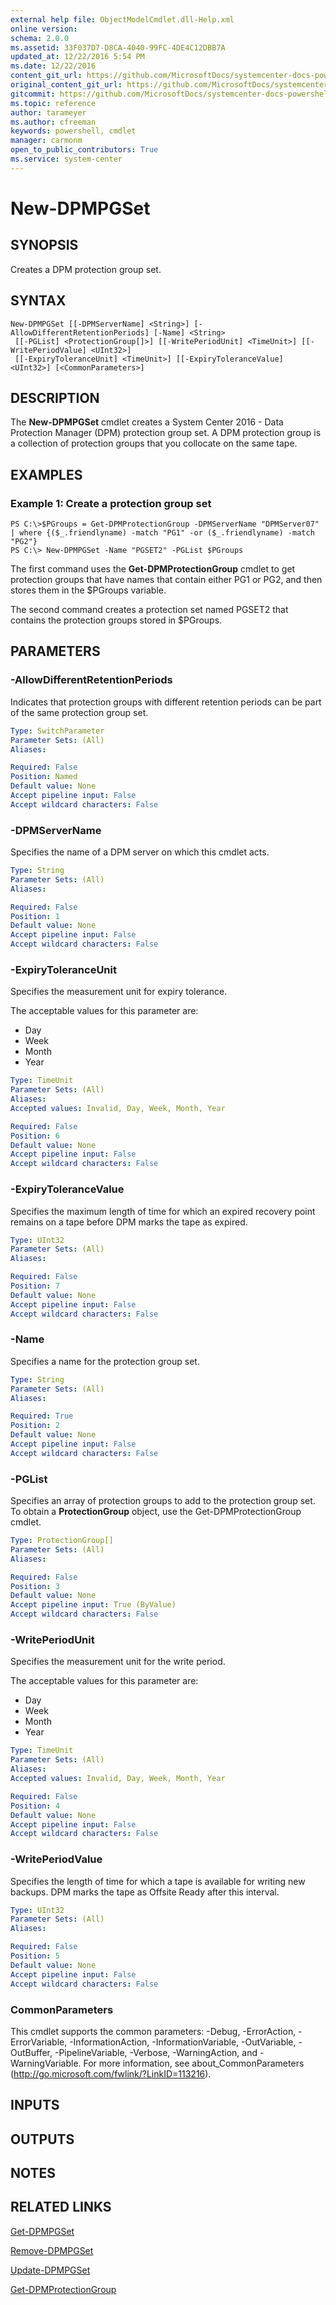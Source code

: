 ```yaml
---
external help file: ObjectModelCmdlet.dll-Help.xml
online version: 
schema: 2.0.0
ms.assetid: 33F037D7-D8CA-4040-99FC-4DE4C12DBB7A
updated_at: 12/22/2016 5:54 PM
ms.date: 12/22/2016
content_git_url: https://github.com/MicrosoftDocs/systemcenter-docs-powershell/blob/master/systemcenter-cmdlets/SystemCenter2016/DataProtectionManager/vlatest/New-DPMPGSet.md
original_content_git_url: https://github.com/MicrosoftDocs/systemcenter-docs-powershell/blob/master/systemcenter-cmdlets/SystemCenter2016/DataProtectionManager/vlatest/New-DPMPGSet.md
gitcommit: https://github.com/MicrosoftDocs/systemcenter-docs-powershell/blob/17c3a51bd892aad46c731d9f381f0704b4815004/systemcenter-cmdlets/SystemCenter2016/DataProtectionManager/vlatest/New-DPMPGSet.md
ms.topic: reference
author: tarameyer
ms.author: cfreeman
keywords: powershell, cmdlet
manager: carmonm
open_to_public_contributors: True
ms.service: system-center
---
```


# New-DPMPGSet

## SYNOPSIS
Creates a DPM protection group set.

## SYNTAX

```
New-DPMPGSet [[-DPMServerName] <String>] [-AllowDifferentRetentionPeriods] [-Name] <String>
 [[-PGList] <ProtectionGroup[]>] [[-WritePeriodUnit] <TimeUnit>] [[-WritePeriodValue] <UInt32>]
 [[-ExpiryToleranceUnit] <TimeUnit>] [[-ExpiryToleranceValue] <UInt32>] [<CommonParameters>]
```

## DESCRIPTION
The **New-DPMPGSet** cmdlet creates a System Center 2016 - Data Protection Manager (DPM) protection group set.
A DPM protection group is a collection of protection groups that you collocate on the same tape.

## EXAMPLES

### Example 1: Create a protection group set
```
PS C:\>$PGroups = Get-DPMProtectionGroup -DPMServerName "DPMServer07" | where {($_.friendlyname) -match "PG1" -or ($_.friendlyname) -match "PG2"} 
PS C:\> New-DPMPGSet -Name "PGSET2" -PGList $PGroups
```

The first command uses the **Get-DPMProtectionGroup** cmdlet to get protection groups that have names that contain either PG1 or PG2, and then stores them in the $PGroups variable.

The second command creates a protection set named PGSET2 that contains the protection groups stored in $PGroups.

## PARAMETERS

### -AllowDifferentRetentionPeriods
Indicates that protection groups with different retention periods can be part of the same protection group set.

```yaml
Type: SwitchParameter
Parameter Sets: (All)
Aliases: 

Required: False
Position: Named
Default value: None
Accept pipeline input: False
Accept wildcard characters: False
```

### -DPMServerName
Specifies the name of a DPM server on which this cmdlet acts.

```yaml
Type: String
Parameter Sets: (All)
Aliases: 

Required: False
Position: 1
Default value: None
Accept pipeline input: False
Accept wildcard characters: False
```

### -ExpiryToleranceUnit
Specifies the measurement unit for expiry tolerance.

The acceptable values for this parameter are:

- Day 
- Week 
- Month 
- Year

```yaml
Type: TimeUnit
Parameter Sets: (All)
Aliases: 
Accepted values: Invalid, Day, Week, Month, Year

Required: False
Position: 6
Default value: None
Accept pipeline input: False
Accept wildcard characters: False
```

### -ExpiryToleranceValue
Specifies the maximum length of time for which an expired recovery point remains on a tape before DPM marks the tape as expired.

```yaml
Type: UInt32
Parameter Sets: (All)
Aliases: 

Required: False
Position: 7
Default value: None
Accept pipeline input: False
Accept wildcard characters: False
```

### -Name
Specifies a name for the protection group set.

```yaml
Type: String
Parameter Sets: (All)
Aliases: 

Required: True
Position: 2
Default value: None
Accept pipeline input: False
Accept wildcard characters: False
```

### -PGList
Specifies an array of protection groups to add to the protection group set.
To obtain a **ProtectionGroup** object, use the Get-DPMProtectionGroup cmdlet.

```yaml
Type: ProtectionGroup[]
Parameter Sets: (All)
Aliases: 

Required: False
Position: 3
Default value: None
Accept pipeline input: True (ByValue)
Accept wildcard characters: False
```

### -WritePeriodUnit
Specifies the measurement unit for the write period.

The acceptable values for this parameter are:

- Day 
- Week 
- Month 
- Year

```yaml
Type: TimeUnit
Parameter Sets: (All)
Aliases: 
Accepted values: Invalid, Day, Week, Month, Year

Required: False
Position: 4
Default value: None
Accept pipeline input: False
Accept wildcard characters: False
```

### -WritePeriodValue
Specifies the length of time for which a tape is available for writing new backups.
DPM marks the tape as Offsite Ready after this interval.

```yaml
Type: UInt32
Parameter Sets: (All)
Aliases: 

Required: False
Position: 5
Default value: None
Accept pipeline input: False
Accept wildcard characters: False
```

### CommonParameters
This cmdlet supports the common parameters: -Debug, -ErrorAction, -ErrorVariable, -InformationAction, -InformationVariable, -OutVariable, -OutBuffer, -PipelineVariable, -Verbose, -WarningAction, and -WarningVariable. For more information, see about_CommonParameters (http://go.microsoft.com/fwlink/?LinkID=113216).

## INPUTS

## OUTPUTS

## NOTES

## RELATED LINKS

[Get-DPMPGSet](xref:SystemCenter2016/DataProtectionManager/vlatest/Get-DPMPGSet.md)

[Remove-DPMPGSet](xref:SystemCenter2016/DataProtectionManager/vlatest/Remove-DPMPGSet.md)

[Update-DPMPGSet](xref:SystemCenter2016/DataProtectionManager/vlatest/Update-DPMPGSet.md)

[Get-DPMProtectionGroup](xref:SystemCenter2016/DataProtectionManager/vlatest/Get-DPMProtectionGroup.md)

